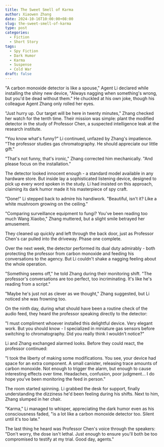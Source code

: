 ```yaml
---
title: The Sweet Smell of Karma
author: Xiaowen Zhang
date: 2024-10-16T10:00:00+08:00
slug: the-sweet-smell-of-karma
type: post
categories:
  - Fiction
  - Short Story
tags:
  - Spy Fiction
  - Dark Humor
  - Karma
  - Suspense
  - Cold War
draft: false
---
```


"A carbon monoxide detector is like a spouse," Agent Li declared while installing the shiny new device, "Always nagging when something's wrong, but you'd be dead without them." He chuckled at his own joke, though his colleague Agent Zhang only rolled her eyes.

"Just hurry up. Our target will be here in twenty minutes," Zhang checked her watch for the tenth time. Their mission was simple: plant the modified detector in the study of Professor Chen, a suspected intelligence leak at the research institute.

"You know what's funny?" Li continued, unfazed by Zhang's impatience. "The professor studies gas chromatography. He should appreciate our little gift."

"That's not funny, that's ironic," Zhang corrected him mechanically. "And please focus on the installation."

The detector looked innocent enough - a standard model available in any hardware store. But inside lay a sophisticated listening device, designed to pick up every word spoken in the study. Li had insisted on this approach, claiming its dark humor made it his masterpiece of spy craft.

"Done!" Li stepped back to admire his handiwork. "Beautiful, isn't it? Like a white mushroom growing on the ceiling."

"Comparing surveillance equipment to fungi? You've been reading too much Wang Xiaobo," Zhang muttered, but a slight smile betrayed her amusement.

They cleaned up quickly and left through the back door, just as Professor Chen's car pulled into the driveway. Phase one complete.

Over the next week, the detector performed its dual duty admirably - both protecting the professor from carbon monoxide and feeding his conversations to the agency. But Li couldn't shake a nagging feeling about the whole operation.

"Something seems off," he told Zhang during their monitoring shift. "The professor's conversations are too perfect, too incriminating. It's like he's reading from a script."

"Maybe he's just not as clever as we thought," Zhang suggested, but Li noticed she was frowning too.

On the ninth day, during what should have been a routine check of the audio feed, they heard the professor speaking directly to the detector:

"I must compliment whoever installed this delightful device. Very elegant work. But you should know - I specialized in miniature gas sensors before switching to chromatography. Did you really think I wouldn't notice?"

Li and Zhang exchanged alarmed looks. Before they could react, the professor continued:

"I took the liberty of making some modifications. You see, your device had space for an extra component. A small canister, releasing trace amounts of carbon monoxide. Not enough to trigger the alarm, but enough to cause interesting effects over time. Headaches, confusion, poor judgment... I do hope you've been monitoring the feed in person."

The room started spinning. Li grabbed the desk for support, finally understanding the dizziness he'd been feeling during his shifts. Next to him, Zhang slumped in her chair.

"Karma," Li managed to whisper, appreciating the dark humor even as his consciousness faded, "is a lot like a carbon monoxide detector too. Silent until it's too late."

The last thing he heard was Professor Chen's voice through the speakers: "Don't worry, the dose isn't lethal. Just enough to ensure you'll both be too compromised to testify at my trial. Good day, agents."